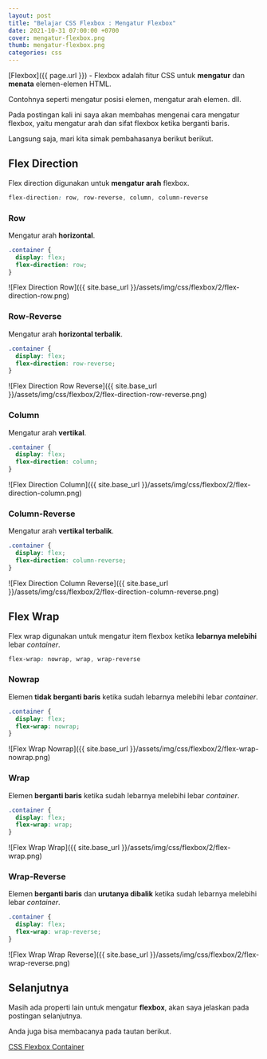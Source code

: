 ```yaml
---
layout: post
title: "Belajar CSS Flexbox : Mengatur Flexbox"
date: 2021-10-31 07:00:00 +0700
cover: mengatur-flexbox.png
thumb: mengatur-flexbox.png
categories: css
---
```


[Flexbox]({{ page.url }}) - Flexbox adalah fitur CSS untuk __mengatur__ dan __menata__ elemen-elemen HTML.

Contohnya seperti mengatur posisi elemen, mengatur arah elemen. dll.

Pada postingan kali ini saya akan membahas mengenai cara mengatur flexbox, yaitu mengatur arah dan sifat flexbox ketika berganti baris.

Langsung saja, mari kita simak pembahasanya berikut berikut.

## Flex Direction

Flex direction digunakan untuk __mengatur arah__ flexbox.

```css
flex-direction: row, row-reverse, column, column-reverse
```

### Row

Mengatur arah **horizontal**.

```css
.container {
  display: flex;
  flex-direction: row;
}
```

![Flex Direction Row]({{ site.base_url }}/assets/img/css/flexbox/2/flex-direction-row.png)


### Row-Reverse

Mengatur arah **horizontal terbalik**.

```css
.container {
  display: flex;
  flex-direction: row-reverse;
}
```

![Flex Direction Row Reverse]({{ site.base_url }}/assets/img/css/flexbox/2/flex-direction-row-reverse.png)


### Column

Mengatur arah **vertikal**.

```css
.container {
  display: flex;
  flex-direction: column;
}
```

![Flex Direction Column]({{ site.base_url }}/assets/img/css/flexbox/2/flex-direction-column.png)


### Column-Reverse

Mengatur arah **vertikal terbalik**.

```css
.container {
  display: flex;
  flex-direction: column-reverse;
}
```

![Flex Direction Column Reverse]({{ site.base_url }}/assets/img/css/flexbox/2/flex-direction-column-reverse.png)

## Flex Wrap

Flex wrap digunakan untuk mengatur item flexbox ketika __lebarnya melebihi__ lebar *container*.

```css
flex-wrap: nowrap, wrap, wrap-reverse
```

### Nowrap

Elemen **tidak berganti baris** ketika sudah lebarnya melebihi lebar *container*.

```css
.container {
  display: flex;
  flex-wrap: nowrap;
}
```

![Flex Wrap Nowrap]({{ site.base_url }}/assets/img/css/flexbox/2/flex-wrap-nowrap.png)

### Wrap

Elemen **berganti baris** ketika sudah lebarnya melebihi lebar *container*.

```css
.container {
  display: flex;
  flex-wrap: wrap;
}
```

![Flex Wrap Wrap]({{ site.base_url }}/assets/img/css/flexbox/2/flex-wrap.png)

### Wrap-Reverse

Elemen **berganti baris** dan **urutanya dibalik** ketika sudah lebarnya melebihi lebar *container*.

```css
.container {
  display: flex;
  flex-wrap: wrap-reverse;
}
```

![Flex Wrap Wrap Reverse]({{ site.base_url }}/assets/img/css/flexbox/2/flex-wrap-reverse.png)

## Selanjutnya

Masih ada properti lain untuk mengatur __flexbox__, akan saya jelaskan pada postingan selanjutnya.

Anda juga bisa membacanya pada tautan berikut.

<a href="https://www.w3schools.com/css/css3_flexbox_container.asp" target="_blank">CSS Flexbox Container</a>